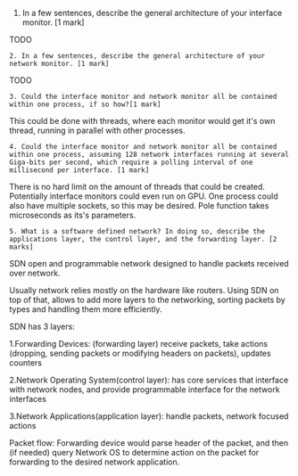 
  
   1. In a few sentences, describe the general architecture of your interface monitor. [1 mark]


TODO











    2. In a few sentences, describe the general architecture of your network monitor. [1 mark]

TODO












    3. Could the interface monitor and network monitor all be contained within one process, if so how?[1 mark]

This could be done with threads, where each monitor would get it's own thread, running in parallel with other processes.




    4. Could the interface monitor and network monitor all be contained within one process, assuming 128 network interfaces running at several Giga-bits per second, which require a polling interval of one millisecond per interface. [1 mark]

There is no hard limit on the amount of threads that could be created. Potentially interface monitors could even run on GPU.
One process could also have multiple sockets, so this may be desired. Pole function takes microseconds as its's parameters.




    5. What is a software defined network? In doing so, describe the applications layer, the control layer, and the forwarding layer. [2 marks]

SDN open and programmable network designed to handle packets received over network. 

Usually network relies mostly on the hardware like routers. Using SDN on top of that, allows to add more layers to the networking,  sorting packets by types and handling them more efficiently.

SDN has 3 layers:

1.Forwarding Devices: (forwarding layer) receive packets, take actions (dropping, sending packets or modifying headers on packets), updates counters

2.Network Operating System(control layer): has core services that interface with network nodes, and provide programmable interface for the network interfaces

3.Network Applications(application layer): handle packets, network focused actions

Packet flow: Forwarding device would parse header of the packet, and then (if needed) query Network OS to determine action on the packet for forwarding to the desired network application.

